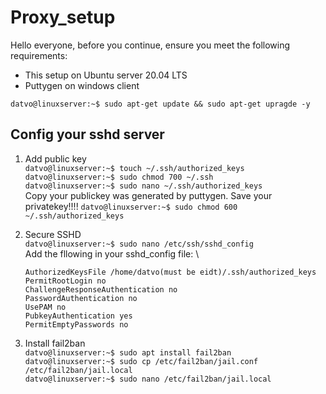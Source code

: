 # Proxy_setup
Hello everyone, before you continue, ensure you meet the following requirements:
* This setup on Ubuntu server 20.04 LTS
* Puttygen on windows client

`datvo@linuxserver:~$ sudo apt-get update && sudo apt-get upragde -y`

## Config your sshd server

1. Add public key \
  `datvo@linuxserver:~$ touch ~/.ssh/authorized_keys` \
  `datvo@linuxserver:~$ sudo chmod 700 ~/.ssh` \
  `datvo@linuxserver:~$ sudo nano ~/.ssh/authorized_keys ` \
  Copy your publickey was generated by puttygen. Save your privatekey!!!! 
  `datvo@linuxserver:~$ sudo chmod 600 ~/.ssh/authorized_keys`

2. Secure SSHD \
  `datvo@linuxserver:~$ sudo nano /etc/ssh/sshd_config` \
  Add the fllowing in your sshd_config file: \ 

    `AuthorizedKeysFile /home/datvo(must be eidt)/.ssh/authorized_keys` \
    `PermitRootLogin no` \
    `ChallengeResponseAuthentication no` \
    `PasswordAuthentication no` \
    `UsePAM no` \
    `PubkeyAuthentication yes` \
    `PermitEmptyPasswords no` 

3. Install fail2ban \
  `datvo@linuxserver:~$ sudo apt install fail2ban` \
  `datvo@linuxserver:~$ sudo cp /etc/fail2ban/jail.conf /etc/fail2ban/jail.local` \
  `datvo@linuxserver:~$ sudo nano /etc/fail2ban/jail.local` 

